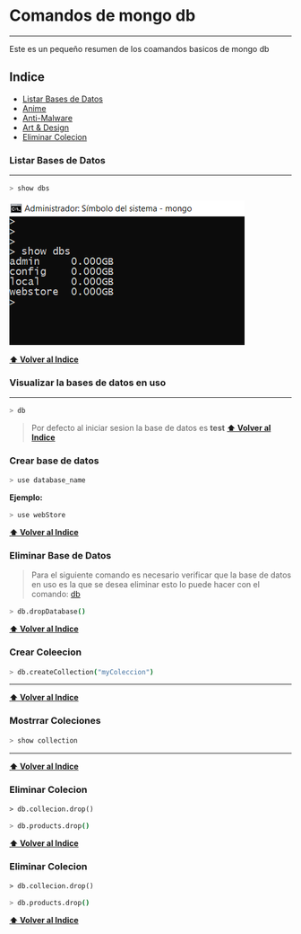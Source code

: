 # Comandos de mongo db
***
Este es un pequeño resumen de los coamandos basicos de mongo db

## Indice
* [Listar Bases de Datos](#Listar-Bases-de-Datos)
* [Anime](#anime)
* [Anti-Malware](#anti-malware)
* [Art & Design](#art--design)
* [Eliminar Colecion](#Eliminar-Colecion)




### Listar Bases de Datos
***
```bash
> show dbs
```
![comando show dbs en windows](img/show_dbs.png)

**[⬆ Volver al Indice](#indice)**


### Visualizar  la bases de datos en uso 
***

```bash
> db
```
> Por defecto al iniciar sesion la base de datos es **test**
**[⬆ Volver al Indice](#indice)**


### Crear base de datos

```bash
> use database_name
```
**Ejemplo:**
```bash
> use webStore
```

**[⬆ Volver al Indice](#indice)**

### Eliminar Base de Datos
> Para el siguiente comando es necesario
> verificar que la base de datos en uso es la que se desea eliminar esto lo puede hacer con el comando: [db](#db)
<a name="db"><a>
 

```bash
> db.dropDatabase()
```

**[⬆ Volver al Indice](#indice)**

### Crear Coleecion
 

```bash
> db.createCollection("myColeccion")
```
***
**[⬆ Volver al Indice](#indice)**

### Mostrrar Coleciones
 

```bash
> show collection
```
***
**[⬆ Volver al Indice](#indice)**

### Eliminar Colecion
 
```mongodb
> db.collecion.drop()
```
```bash
> db.products.drop()
```
**[⬆ Volver al Indice](#indice)**

### Eliminar Colecion
 
```mongodb
> db.collecion.drop()
```
```bash
> db.products.drop()
```
**[⬆ Volver al Indice](#indice)**








